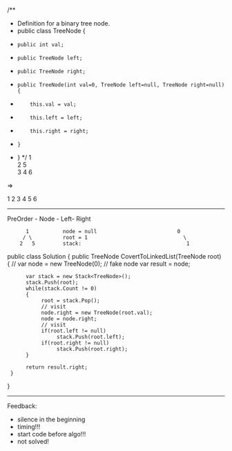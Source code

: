 
/**
 * Definition for a binary tree node.
 * public class TreeNode {
 *     public int val;
 *     public TreeNode left;
 *     public TreeNode right;
 *     public TreeNode(int val=0, TreeNode left=null, TreeNode right=null) {
 *         this.val = val;
 *         this.left = left;
 *         this.right = right;
 *     }
 * }
 */
                1                                    
        2                5                            
    3        4                6

=>

1
    2
        3
            4
                5
                    6

----
PreOrder - Node - Left- Right

          1           node = null                          0
         / \          root = 1                               \
        2   5         stack:                                  1

public class Solution
{
    public TreeNode CovertToLinkedList(TreeNode root)
     {
          //
         var node = new TreeNode(0); // fake node
          var result = node;

          var stack = new Stack<TreeNode>();
          stack.Push(root);
          while(stack.Count != 0)
          {
               root = stack.Pop();
               // visit
               node.right = new TreeNode(root.val);
               node = node.right;
               // visit
               if(root.left != null)
                    stack.Push(root.left);
               if(root.right != null)
                    stack.Push(root.right);
          }

          return result.right;
     }
}



---
Feedback:
- silence in the beginning
- timing!!!
- start code before algo!!!
- not solved!
